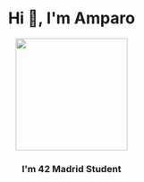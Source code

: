 
<div id="header" align="center">
  <h1 align="center">Hi 👋, I'm Amparo</h1>
    <img src="" width="200" />
     <h3 align="center">I'm 42 Madrid Student</h3>
</div>

